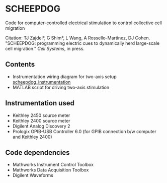 # SCHEEPDOG
Code for computer-controlled electrical stimulation to control collective cell migration

Citation: TJ Zajdel\*, G Shim\*, L Wang, A Rossello-Martinez, DJ Cohen. "SCHEEPDOG: programming electric cues to dynamically herd large-scale cell migration." *Cell Systems*, in press.

## Contents
- Instrumentation wiring diagram for two-axis setup [scheepdog_instrumentation](scheepdog_instrumentation.png)
- MATLAB script for driving two-axis stimulation

## Instrumentation used
- Keithley 2450 source meter
- Keithley 2400 source meter
- Digilent Analog Discovery 2
- Prologix GPIB-USB Controller 6.0 (for GPIB connection b/w computer and Keithley 2400)

## Code dependencies
- Mathworks Instrument Control Toolbox
- Mathworks Data Acquisition Toolbox
- Digilent Waveforms
